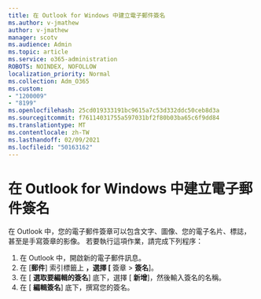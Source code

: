 ```yaml
---
title: 在 Outlook for Windows 中建立電子郵件簽名
ms.author: v-jmathew
author: v-jmathew
manager: scotv
ms.audience: Admin
ms.topic: article
ms.service: o365-administration
ROBOTS: NOINDEX, NOFOLLOW
localization_priority: Normal
ms.collection: Adm_O365
ms.custom:
- "1200009"
- "8199"
ms.openlocfilehash: 25cd019333191bc9615a7c53d332ddc50ceb8d3a
ms.sourcegitcommit: f76114031755a597031bf2f80b03ba65c6f9dd84
ms.translationtype: MT
ms.contentlocale: zh-TW
ms.lasthandoff: 02/09/2021
ms.locfileid: "50163162"
---
```

# <a name="create-an-email-signature-in-outlook-for-windows"></a>在 Outlook for Windows 中建立電子郵件簽名

在 Outlook 中，您的電子郵件簽章可以包含文字、圖像、您的電子名片、標誌，甚至是手寫簽章的影像。 若要執行這項作業，請完成下列程序：

1. 在 Outlook 中，開啟新的電子郵件訊息。
2. 在 [**郵件**] 索引標籤上 **，選擇 [** 簽章  >  **簽名**]。
3. 在 [ **選取要編輯的簽名**] 底下，選擇 [ **新增**]，然後輸入簽名的名稱。
4. 在 [ **編輯簽名**] 底下，撰寫您的簽名。
